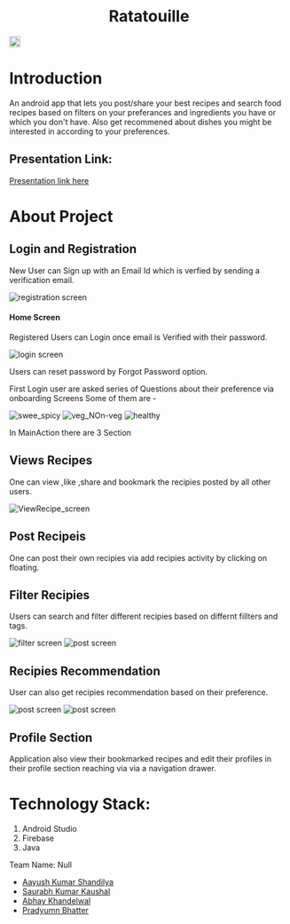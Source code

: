 <h1 align="center">Ratatouille</h1>
<p align="center">
</p>

<a href="https://hack36.com"> <img src="http://bit.ly/BuiltAtHack36" height=20px> </a>

# Introduction

An android app that lets you post/share your best recipes and search food recipes based on filters on your preferances and ingredients you have or which you don't have.
Also get recommened about dishes you might be interested in according to your preferences.

## Presentation Link:
  <a href="https://docs.google.com/presentation/d/1ejRPP7dfhKtMEmDf_YVy83sp2sQ44DSbkS_ryOTR0Qk/edit?usp=sharing"> Presentation link here </a>
  
# About Project

## Login and Registration

New User can Sign up with an Email Id which is verfied by sending a verification email.

![registration screen](https://github.com/hey-aayush/Ratatouille/blob/main/reduced_images/WhatsApp%20Image%202021-04-11%20at%2004.58.56.jpg)

#### Home Screen

Registered Users can Login once email is Verified with their password.

![login screen](https://github.com/hey-aayush/Ratatouille/blob/main/reduced_images/WhatsApp%20Image%202021-04-11%20at%2004.57.55.jpg)

Users can reset password by Forgot Password option.

First Login user are asked series of Questions about their preference via onboarding Screens
Some of them are - 

![swee_spicy](https://github.com/hey-aayush/Ratatouille/blob/main/reduced_images/WhatsApp%20Image%202021-04-11%20at%2005.12.28%20(6).jpg) ![veg_NOn-veg](https://github.com/hey-aayush/Ratatouille/blob/main/reduced_images/WhatsApp%20Image%202021-04-11%20at%2005.12.28%20(5).jpg) ![healthy](https://github.com/hey-aayush/Ratatouille/blob/main/reduced_images/WhatsApp%20Image%202021-04-11%20at%2005.12.28%20(3).jpg)

In MainAction there are 3 Section

## Views Recipes

One can view ,like ,share and bookmark the recipies posted by all other users. 

![ViewRecipe_screen](https://github.com/hey-aayush/Ratatouille/blob/main/reduced_images/WhatsApp%20Image%202021-04-11%20at%2004.56.51.jpg)

## Post Recipeis

One can post their own recipies via add recipies activity by clicking on floating.



## Filter Recipies

Users can search and filter different recipies based on differnt fillters and tags.

![filter screen](https://github.com/hey-aayush/Ratatouille/blob/main/reduced_images/WhatsApp%20Image%202021-04-11%20at%2004.57.31.jpg) ![post screen](https://github.com/hey-aayush/Ratatouille/blob/main/reduced_images/WhatsApp%20Image%202021-04-11%20at%2004.57.23.jpg)

## Recipies Recommendation

User can also get recipies recommendation based on their preference.

![post screen](https://github.com/hey-aayush/Ratatouille/blob/main/reduced_images/WhatsApp%20Image%202021-04-11%20at%2004.57.07.jpg) ![post screen](https://github.com/hey-aayush/Ratatouille/blob/main/reduced_images/WhatsApp%20Image%202021-04-11%20at%2004.57.12.jpg) 

## Profile Section

Application also view their bookmarked recipes and edit their profiles in their profile section reaching via via a navigation drawer.
  
# Technology Stack:
  1) Android Studio 
  2) Firebase
  3) Java  
  
Team Name: Null

* [Aayush Kumar Shandilya](https://github.com/hey-aayush)
* [Saurabh Kumar Kaushal](https://github.com/saurabh-bot)
* [Abhay Khandelwal](https://github.com/jaykhandelwal22)
* [Pradyumn Bhatter](https://github.com/prbhatter)
